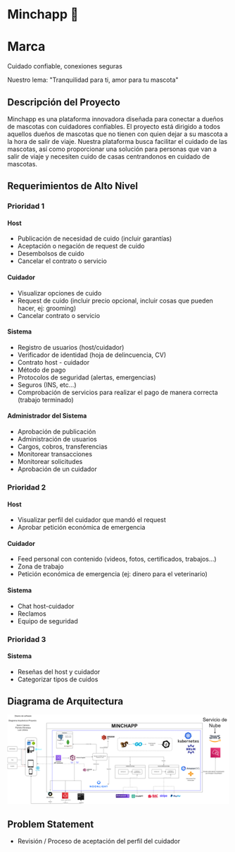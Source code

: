 # Minchapp 🐾

# Marca

Cuidado confiable, conexiones seguras

Nuestro lema: "Tranquilidad para ti, amor para tu mascota"

## Descripción del Proyecto

Minchapp es una plataforma innovadora diseñada para conectar a dueños de mascotas con cuidadores confiables. El proyecto está dirigido a todos aquellos dueños de mascotas que no tienen con quien dejar a su mascota a la hora de salir de viaje. Nuestra plataforma busca facilitar el cuidado de las mascotas, así como proporcionar una solución para personas que van a salir de viaje y necesiten cuido de casas centrandonos en cuidado de mascotas.

## Requerimientos de Alto Nivel

### Prioridad 1

#### Host
- Publicación de necesidad de cuido (incluir garantías)
- Aceptación o negación de request de cuido
- Desembolsos de cuido
- Cancelar el contrato o servicio

#### Cuidador
- Visualizar opciones de cuido
- Request de cuido (incluir precio opcional, incluir cosas que pueden hacer, ej: grooming)
- Cancelar contrato o servicio

#### Sistema
- Registro de usuarios (host/cuidador)
- Verificador de identidad (hoja de delincuencia, CV)
- Contrato host - cuidador
- Método de pago
- Protocolos de seguridad (alertas, emergencias)
- Seguros (INS, etc...)
- Comprobación de servicios para realizar el pago de manera correcta (trabajo terminado)

#### Administrador del Sistema
- Aprobación de publicación
- Administración de usuarios
- Cargos, cobros, transferencias
- Monitorear transacciones
- Monitorear solicitudes
- Aprobación de un cuidador

### Prioridad 2

#### Host
- Visualizar perfil del cuidador que mandó el request
- Aprobar petición económica de emergencia

#### Cuidador
- Feed personal con contenido (videos, fotos, certificados, trabajos...)
- Zona de trabajo
- Petición económica de emergencia (ej: dinero para el veterinario)

#### Sistema
- Chat host-cuidador
- Reclamos
- Equipo de seguridad

### Prioridad 3

#### Sistema
- Reseñas del host y cuidador
- Categorizar tipos de cuidos

## Diagrama de Arquitectura
![Diagrama de Arquitectura de Minchapp](./Imagenes/DiagramaMinchapp.png)


## Problem Statement
- Revisión / Proceso de aceptación del perfil del cuidador

